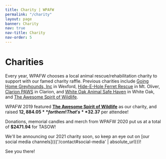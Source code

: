 ```yaml
---
title: Charity | WPAFW
permalink: "/charity"
layout: page
banner: Charity
nav: true
nav-title: Charity
nav-order: 5
---
```

# Charities

Every year, WPAFW chooses a local animal rescue/rehabilitation charity to support with our famed charity raffle. Previous charities include [Going Home Greyhounds, Inc](https://www.goinghomegreyhounds.org/) in Wexford, [Hide-E-Hole Ferret Rescue](https://hide-e-hole.com/) in Mt. Oliver, [Clarion PAWS](http://www.clarionpaws.org/) in Clarion, and [White Oak Animal Safe Haven](https://whiteoakanimalsafehaven.com/) in White Oak, and [The Awesome Spirit of Wildlife](https://tasow.org).

WPAFW 2019 featured **[The Awesome Spirit of Wildlife](https://tasow.org)** as our charity, and raised  **$12,884.05** for them! That's **$32.37** per attendee!

Donations, memorial candles and merch from WPAFW 2020 put us at a total of **$2471.94** for TASOW! 

We'll be announcing our 2021 charity soon, so keep an eye out on [our social media channels]({{'/contact#social-media' | absolute_url}})!

See you there!